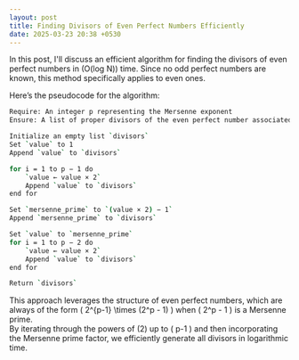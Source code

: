 ```yaml
---
layout: post  
title: Finding Divisors of Even Perfect Numbers Efficiently  
date: 2025-03-23 20:38 +0530  
---
```


In this post, I'll discuss an efficient algorithm for finding the divisors of even perfect numbers in \(O(log N)\) time. Since no odd perfect numbers are known, this method specifically applies to even ones.  

Here’s the pseudocode for the algorithm:  

```bash
Require: An integer p representing the Mersenne exponent  
Ensure: A list of proper divisors of the even perfect number associated with p  

Initialize an empty list `divisors`  
Set `value` to 1  
Append `value` to `divisors`  

for i = 1 to p − 1 do  
    `value ← value × 2`  
    Append `value` to `divisors`  
end for  

Set `mersenne_prime` to `(value × 2) − 1`  
Append `mersenne_prime` to `divisors`  

Set `value` to `mersenne_prime`  
for i = 1 to p − 2 do  
    `value ← value × 2`  
    Append `value` to `divisors`  
end for  

Return `divisors`  
```

This approach leverages the structure of even perfect numbers, which are always of the form \( 2^{p-1} \times (2^p - 1) \) when \( 2^p - 1 \) is a Mersenne prime.  
By iterating through the powers of \(2\) up to \( p-1 \) and then incorporating the Mersenne prime factor, we efficiently generate all divisors in logarithmic time.  
